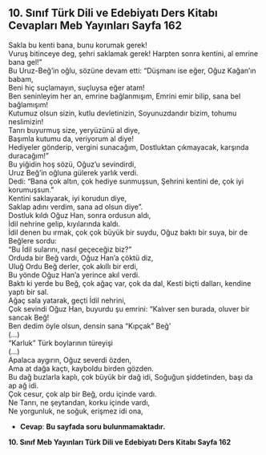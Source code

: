 ## 10. Sınıf Türk Dili ve Edebiyatı Ders Kitabı Cevapları Meb Yayınları Sayfa 162

Sakla bu kenti bana, bunu korumak gerek!  
 Vuruş bitinceye deg, şehri saklamak gerek! Harpten sonra kentini, al emrine bana gel!”  
 Bu Uruz-Beğ’in oğlu, sözüne devam etti: “Düşmanı ise eğer, Oğuz Kağan’ın babam,  
 Beni hiç suçlamayın, suçluysa eğer atam!  
 Ben seninleyim her an, emrine bağlanmışım, Emrini emir bilip, sana bel bağlamışım!  
 Kutumuz olsun sizin, kutlu devletinizin, Soyunuzdandır bizim, tohumu neslimizin!  
 Tanrı buyurmuş size, yeryüzünü al diye,  
 Başımla kutumu da, veriyorum al diye!  
 Hediyeler gönderip, vergini sunacağım, Dostluktan çıkmayacak, karşında duracağım!”  
 Bu yiğidin hoş sözü, Oğuz’u sevindirdi,  
 Uruz Beğ’in oğluna gülerek yarlık verdi.  
 Dedi: “Bana çok altın, çok hediye sunmuşsun, Şehrini kentini de, çok iyi korumuşsun.”  
 Kentini saklayarak, iyi korudun diye,  
 Saklap adını verdim, sana ad olsun diye”.  
 Dostluk kıldı Oğuz Han, sonra ordusun aldı,  
 İdil nehrine gelip, kıyılarında kaldı.  
 İdil denen bu ırmak, çok çok büyük bir suydu, Oğuz baktı bir suya, bir de Beğlere sordu:  
 “Bu İdil sularını, nasıl geçeceğiz biz?”  
 Orduda bir Beğ vardı, Oğuz Han’a çöktü diz,  
 Uluğ Ordu Beğ derler, çok akıllı bir erdi,  
 Bu yönde Oğuz Han’a yerince akıl verdi.  
 Baktı ki yerde bu Beğ, çok ağaç var, çok da dal, Kesti biçti dalları, kendine yaptı bir sal.  
 Ağaç sala yatarak, geçti İdil nehrini,  
 Çok sevindi Oğuz Han, buyurdu şu emrini: “Kalıver sen burada, oluver bir sancak Beğ!  
 Ben dedim öyle olsun, densin sana “Kıpçak” Beğ’  
 (…)  
 “Karluk” Türk boylarının türeyişi  
 (…)  
 Apalaca aygırın, Oğuz severdi özden,  
 Ama at dağa kaçtı, kayboldu birden gözden.  
 Bu dağ buzlarla kaplı, çok büyük bir dağ idi, Soğuğun şiddetinden, başı da ap ağ idi.  
 Çok cesur, çok alp bir Beğ, ordu içinde vardı.  
 Ne Tanrı, ne şeytandan, korku içinde vardı,  
 Ne yorgunluk, ne soğuk, erişmez idi ona,

* **Cevap**: **Bu sayfada soru bulunmamaktadır.**

**10. Sınıf Meb Yayınları Türk Dili ve Edebiyatı Ders Kitabı Sayfa 162**